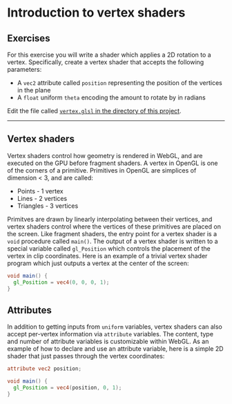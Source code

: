 # Introduction to vertex shaders

## Exercises

For this exercise you will write a shader which applies a 2D rotation to a vertex.  Specifically, create a vertex shader that accepts the following parameters:

* A `vec2` attribute called `position` representing the position of the vertices in the plane
* A `float` uniform `theta` encoding the amount to rotate by in radians

Edit the file called <a href="/open/10-vert-1" target="_blank">`vertex.glsl` in the directory of this project</a>.

***

## Vertex shaders

Vertex shaders control how geometry is rendered in WebGL, and are executed on the GPU before fragment shaders. A vertex in OpenGL is one of the corners of a primitive.  Primitives in OpenGL are simplices of dimension < 3, and are called:

* Points - 1 vertex
* Lines - 2 vertices
* Triangles - 3 vertices

Primitves are drawn by linearly interpolating between their vertices, and vertex shaders control where the vertices of these primitives are placed on the screen. Like fragment shaders, the entry point for a vertex shader is a `void` procedure called `main()`. The output of a vertex shader is written to a special variable called `gl_Position` which controls the placement of the vertex in clip coordinates. Here is an example of a trivial vertex shader program which just outputs a vertex at the center of the screen:

```glsl
void main() {
  gl_Position = vec4(0, 0, 0, 1);
}
```

## Attributes

In addition to getting inputs from `uniform` variables, vertex shaders can also accept per-vertex information via `attribute` variables. The content, type and number of attribute variables is customizable within WebGL. As an example of how to declare and use an attribute variable, here is a simple 2D shader that just passes through the vertex coordinates:

```glsl
attribute vec2 position;

void main() {
  gl_Position = vec4(position, 0, 1);
}
```
